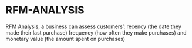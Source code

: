 # RFM-ANALYSIS
RFM Analysis, a business can assess customers’:  recency (the date they made their last purchase) frequency (how often they make purchases) and monetary value (the amount spent on purchases)

